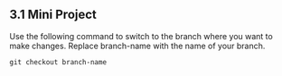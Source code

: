 ## 3.1 Mini Project
Use the following command to switch to the branch where you want to make changes. Replace branch-name with the name of your branch.

``git checkout branch-name
``
